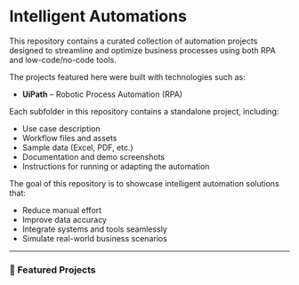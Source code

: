 # Intelligent Automations

This repository contains a curated collection of automation projects designed to streamline and optimize business processes using both RPA and low-code/no-code tools.

The projects featured here were built with technologies such as:
- **UiPath** – Robotic Process Automation (RPA)

Each subfolder in this repository contains a standalone project, including:
- Use case description
- Workflow files and assets
- Sample data (Excel, PDF, etc.)
- Documentation and demo screenshots
- Instructions for running or adapting the automation

The goal of this repository is to showcase intelligent automation solutions that:
- Reduce manual effort
- Improve data accuracy
- Integrate systems and tools seamlessly
- Simulate real-world business scenarios

---

### 📁 Featured Projects 
